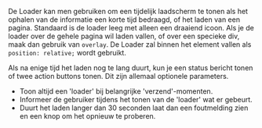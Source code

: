 De Loader kan men gebruiken om een tijdelijk laadscherm te tonen als het ophalen van de informatie een korte tijd bedraagd, of het laden van een pagina.
Standaard is de loader leeg met alleen een draaiend icoon. Als je de loader over de gehele pagina wil laden vallen, of over een specieke div, maak dan gebruik van `overlay`. De Loader zal binnen het element vallen als `position: relative;` wordt gebruikt.

Als na enige tijd het laden nog te lang duurt, kun je een status bericht tonen of twee action buttons tonen. Dit zijn allemaal optionele parameters.

- Toon altijd een 'loader' bij belangrijke 'verzend'-momenten.
- Informeer de gebruiker tijdens het tonen van de 'loader' wat er gebeurt.
- Duurt het laden langer dan 30 seconden laat dan een foutmelding zien en een knop om het opnieuw te proberen.
